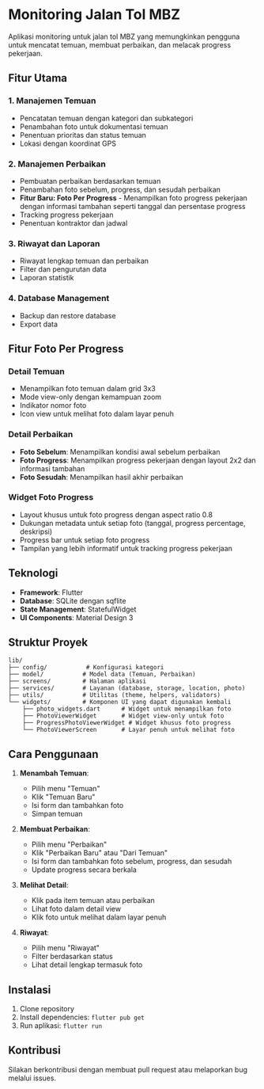 # Monitoring Jalan Tol MBZ

Aplikasi monitoring untuk jalan tol MBZ yang memungkinkan pengguna untuk mencatat temuan, membuat perbaikan, dan melacak progress pekerjaan.

## Fitur Utama

### 1. Manajemen Temuan
- Pencatatan temuan dengan kategori dan subkategori
- Penambahan foto untuk dokumentasi temuan
- Penentuan prioritas dan status temuan
- Lokasi dengan koordinat GPS

### 2. Manajemen Perbaikan
- Pembuatan perbaikan berdasarkan temuan
- Penambahan foto sebelum, progress, dan sesudah perbaikan
- **Fitur Baru: Foto Per Progress** - Menampilkan foto progress pekerjaan dengan informasi tambahan seperti tanggal dan persentase progress
- Tracking progress pekerjaan
- Penentuan kontraktor dan jadwal

### 3. Riwayat dan Laporan
- Riwayat lengkap temuan dan perbaikan
- Filter dan pengurutan data
- Laporan statistik

### 4. Database Management
- Backup dan restore database
- Export data

## Fitur Foto Per Progress

### Detail Temuan
- Menampilkan foto temuan dalam grid 3x3
- Mode view-only dengan kemampuan zoom
- Indikator nomor foto
- Icon view untuk melihat foto dalam layar penuh

### Detail Perbaikan
- **Foto Sebelum**: Menampilkan kondisi awal sebelum perbaikan
- **Foto Progress**: Menampilkan progress pekerjaan dengan layout 2x2 dan informasi tambahan
- **Foto Sesudah**: Menampilkan hasil akhir perbaikan

### Widget Foto Progress
- Layout khusus untuk foto progress dengan aspect ratio 0.8
- Dukungan metadata untuk setiap foto (tanggal, progress percentage, deskripsi)
- Progress bar untuk setiap foto progress
- Tampilan yang lebih informatif untuk tracking progress pekerjaan

## Teknologi

- **Framework**: Flutter
- **Database**: SQLite dengan sqflite
- **State Management**: StatefulWidget
- **UI Components**: Material Design 3

## Struktur Proyek

```
lib/
├── config/           # Konfigurasi kategori
├── model/           # Model data (Temuan, Perbaikan)
├── screens/         # Halaman aplikasi
├── services/        # Layanan (database, storage, location, photo)
├── utils/           # Utilitas (theme, helpers, validators)
└── widgets/         # Komponen UI yang dapat digunakan kembali
    ├── photo_widgets.dart      # Widget untuk menampilkan foto
    ├── PhotoViewerWidget       # Widget view-only untuk foto
    ├── ProgressPhotoViewerWidget # Widget khusus foto progress
    └── PhotoViewerScreen       # Layar penuh untuk melihat foto
```

## Cara Penggunaan

1. **Menambah Temuan**:
   - Pilih menu "Temuan"
   - Klik "Temuan Baru"
   - Isi form dan tambahkan foto
   - Simpan temuan

2. **Membuat Perbaikan**:
   - Pilih menu "Perbaikan"
   - Klik "Perbaikan Baru" atau "Dari Temuan"
   - Isi form dan tambahkan foto sebelum, progress, dan sesudah
   - Update progress secara berkala

3. **Melihat Detail**:
   - Klik pada item temuan atau perbaikan
   - Lihat foto dalam detail view
   - Klik foto untuk melihat dalam layar penuh

4. **Riwayat**:
   - Pilih menu "Riwayat"
   - Filter berdasarkan status
   - Lihat detail lengkap termasuk foto

## Instalasi

1. Clone repository
2. Install dependencies: `flutter pub get`
3. Run aplikasi: `flutter run`

## Kontribusi

Silakan berkontribusi dengan membuat pull request atau melaporkan bug melalui issues.
